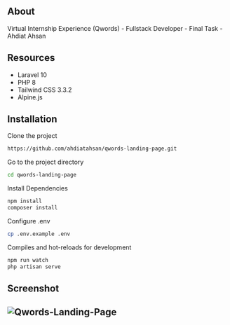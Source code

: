 ## About

Virtual Internship Experience (Qwords) - Fullstack Developer - Final Task - Ahdiat Ahsan 

## Resources

- Laravel 10
- PHP 8
- Tailwind CSS 3.3.2
- Alpine.js

## Installation

Clone the project
```bash
https://github.com/ahdiatahsan/qwords-landing-page.git
```

Go to the project directory
```bash
cd qwords-landing-page
```

Install Dependencies
```bash
npm install
composer install
```

Configure .env
```bash
cp .env.example .env
```

Compiles and hot-reloads for development
```bash
npm run watch
php artisan serve
```

## Screenshot

![Qwords-Landing-Page](https://user-images.githubusercontent.com/52749784/236876983-86bbe1c1-7d0f-45f2-9801-e7fb2b22de08.jpeg)
-

